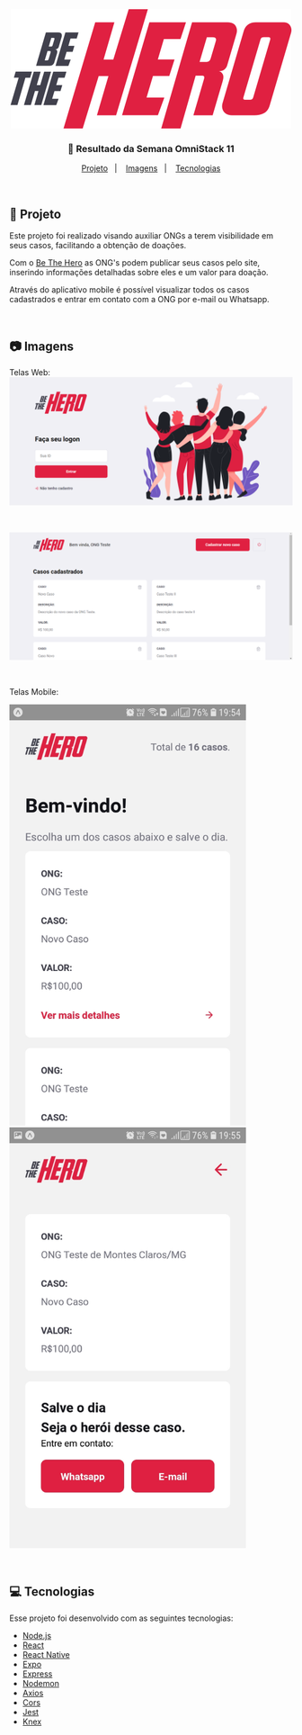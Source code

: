 <div align="center">
  <img src="./frontend/src/assets/logo.svg" alt="Be The Hero"/>
  
  <h3> 🚀 Resultado da Semana OmniStack 11</h3>
</div>

<p align="center">
  <a href="#project">Projeto</a>&nbsp;&nbsp;&nbsp;|&nbsp;&nbsp;&nbsp;
  <a href="#img">Imagens</a>&nbsp;&nbsp;&nbsp;|&nbsp;&nbsp;&nbsp;
  <a href="#techs">Tecnologias</a>
</p>

<br/>

<h2 id="project"> 📌  Projeto </h2>

Este projeto foi realizado visando auxiliar ONGs a terem visibilidade em seus casos, facilitando a obtenção de doações.

Com o [Be The Hero](https://github.com/LorraneAlkimim/Be-The-Hero) as ONG's podem publicar seus casos pelo site, inserindo informações detalhadas sobre eles e um valor para doação.

Através do aplicativo mobile é possível visualizar todos os casos cadastrados e entrar em contato com a ONG por e-mail ou Whatsapp.

<br/>

<h2 id="img"> 📷  Imagens </h2>

Telas Web:
<img src="./img/login-web.png" alt="Login Web"/>

&nbsp;

<img src="./img/home-web.png" alt="Home Web"/>

&nbsp;

Telas Mobile:

<img src="./img/home-app.jfif" width="421" alt="Home Mobile"/>  &nbsp; &nbsp; &nbsp; <img src="./img/details-ong.jfif" width="421" alt="Details Mobile"/>

&nbsp;

<h2 id="techs"> 💻  Tecnologias </h2>
Esse projeto foi desenvolvido com as seguintes tecnologias:

- [Node.js](https://nodejs.org/en/)
- [React](https://reactjs.org)
- [React Native](https://facebook.github.io/react-native/)
- [Expo](https://expo.io/)
- [Express](https://expressjs.com/pt-br/)
- [Nodemon](https://www.npmjs.com/package/nodemon)
- [Axios](https://www.npmjs.com/package/axios)
- [Cors](https://www.npmjs.com/package/cors)
- [Jest](https://www.npmjs.com/package/jest)
- [Knex](http://knexjs.org/)

